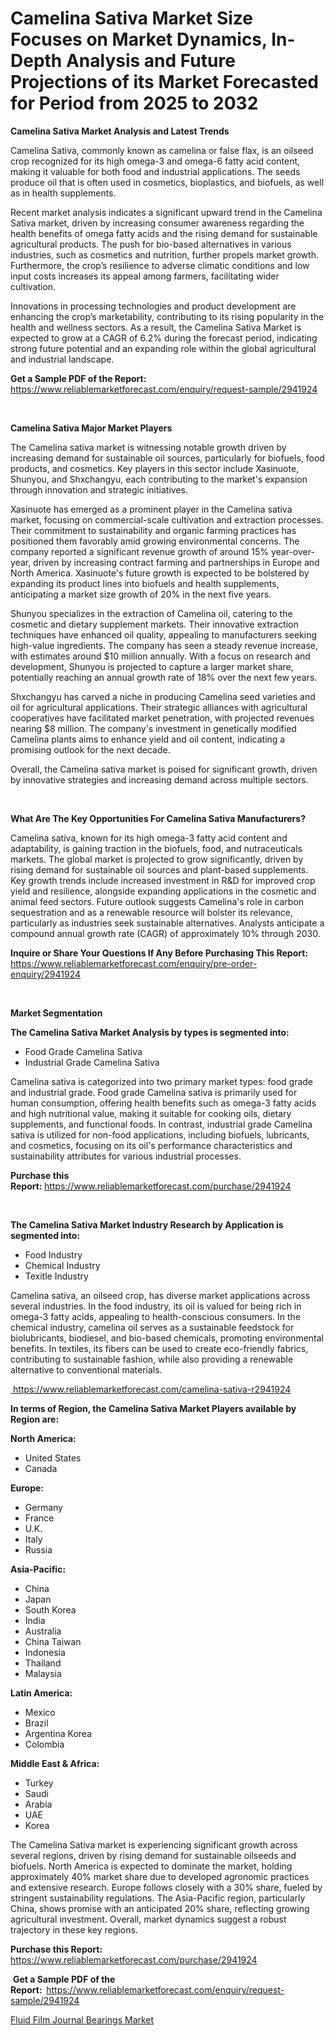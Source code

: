 <p><h1>Camelina Sativa Market Size Focuses on Market Dynamics, In-Depth Analysis and Future Projections of its Market Forecasted for Period from 2025 to 2032</h1></p><p><strong>Camelina Sativa Market Analysis and Latest Trends</strong></p>
<p><p>Camelina Sativa, commonly known as camelina or false flax, is an oilseed crop recognized for its high omega-3 and omega-6 fatty acid content, making it valuable for both food and industrial applications. The seeds produce oil that is often used in cosmetics, bioplastics, and biofuels, as well as in health supplements. </p><p>Recent market analysis indicates a significant upward trend in the Camelina Sativa market, driven by increasing consumer awareness regarding the health benefits of omega fatty acids and the rising demand for sustainable agricultural products. The push for bio-based alternatives in various industries, such as cosmetics and nutrition, further propels market growth. Furthermore, the crop’s resilience to adverse climatic conditions and low input costs increases its appeal among farmers, facilitating wider cultivation.</p><p>Innovations in processing technologies and product development are enhancing the crop’s marketability, contributing to its rising popularity in the health and wellness sectors. As a result, the Camelina Sativa Market is expected to grow at a CAGR of 6.2% during the forecast period, indicating strong future potential and an expanding role within the global agricultural and industrial landscape.</p></p>
<p><strong>Get a Sample PDF of the Report:&nbsp;</strong> <a href="https://www.reliablemarketforecast.com/enquiry/request-sample/2941924?utm_campaign=2890&utm_medium=2&utm_source=Github&utm_content=ia&utm_term=15032025&utm_id=camelina-sativa">https://www.reliablemarketforecast.com/enquiry/request-sample/2941924</a></p>
<p>&nbsp;</p>
<p><strong>Camelina Sativa Major Market Players</strong></p>
<p><p>The Camelina sativa market is witnessing notable growth driven by increasing demand for sustainable oil sources, particularly for biofuels, food products, and cosmetics. Key players in this sector include Xasinuote, Shunyou, and Shxchangyu, each contributing to the market's expansion through innovation and strategic initiatives.</p><p>Xasinuote has emerged as a prominent player in the Camelina sativa market, focusing on commercial-scale cultivation and extraction processes. Their commitment to sustainability and organic farming practices has positioned them favorably amid growing environmental concerns. The company reported a significant revenue growth of around 15% year-over-year, driven by increasing contract farming and partnerships in Europe and North America. Xasinuote's future growth is expected to be bolstered by expanding its product lines into biofuels and health supplements, anticipating a market size growth of 20% in the next five years.</p><p>Shunyou specializes in the extraction of Camelina oil, catering to the cosmetic and dietary supplement markets. Their innovative extraction techniques have enhanced oil quality, appealing to manufacturers seeking high-value ingredients. The company has seen a steady revenue increase, with estimates around $10 million annually. With a focus on research and development, Shunyou is projected to capture a larger market share, potentially reaching an annual growth rate of 18% over the next few years.</p><p>Shxchangyu has carved a niche in producing Camelina seed varieties and oil for agricultural applications. Their strategic alliances with agricultural cooperatives have facilitated market penetration, with projected revenues nearing $8 million. The company's investment in genetically modified Camelina plants aims to enhance yield and oil content, indicating a promising outlook for the next decade.</p><p>Overall, the Camelina sativa market is poised for significant growth, driven by innovative strategies and increasing demand across multiple sectors.</p></p>
<p>&nbsp;</p>
<p><strong>What Are The Key Opportunities For Camelina Sativa Manufacturers?</strong></p>
<p><p>Camelina sativa, known for its high omega-3 fatty acid content and adaptability, is gaining traction in the biofuels, food, and nutraceuticals markets. The global market is projected to grow significantly, driven by rising demand for sustainable oil sources and plant-based supplements. Key growth trends include increased investment in R&D for improved crop yield and resilience, alongside expanding applications in the cosmetic and animal feed sectors. Future outlook suggests Camelina's role in carbon sequestration and as a renewable resource will bolster its relevance, particularly as industries seek sustainable alternatives. Analysts anticipate a compound annual growth rate (CAGR) of approximately 10% through 2030.</p></p>
<p><strong>Inquire or Share Your Questions If Any Before Purchasing This Report:</strong> <a href="https://www.reliablemarketforecast.com/enquiry/pre-order-enquiry/2941924?utm_campaign=2890&utm_medium=2&utm_source=Github&utm_content=ia&utm_term=15032025&utm_id=camelina-sativa">https://www.reliablemarketforecast.com/enquiry/pre-order-enquiry/2941924</a></p>
<p>&nbsp;</p>
<p><strong>Market Segmentation</strong></p>
<p><strong>The Camelina Sativa Market Analysis by types is segmented into:</strong></p>
<p><ul><li>Food Grade Camelina Sativa</li><li>Industrial Grade Camelina Sativa</li></ul></p>
<p><p>Camelina sativa is categorized into two primary market types: food grade and industrial grade. Food grade Camelina sativa is primarily used for human consumption, offering health benefits such as omega-3 fatty acids and high nutritional value, making it suitable for cooking oils, dietary supplements, and functional foods. In contrast, industrial grade Camelina sativa is utilized for non-food applications, including biofuels, lubricants, and cosmetics, focusing on its oil's performance characteristics and sustainability attributes for various industrial processes.</p></p>
<p><strong>Purchase this Report:&nbsp;</strong><a href="https://www.reliablemarketforecast.com/purchase/2941924?utm_campaign=2890&utm_medium=2&utm_source=Github&utm_content=ia&utm_term=15032025&utm_id=camelina-sativa">https://www.reliablemarketforecast.com/purchase/2941924</a></p>
<p>&nbsp;</p>
<p><strong>The Camelina Sativa Market Industry Research by Application is segmented into:</strong></p>
<p><ul><li>Food Industry</li><li>Chemical Industry</li><li>Texitle Industry</li></ul></p>
<p><p>Camelina sativa, an oilseed crop, has diverse market applications across several industries. In the food industry, its oil is valued for being rich in omega-3 fatty acids, appealing to health-conscious consumers. In the chemical industry, camelina oil serves as a sustainable feedstock for biolubricants, biodiesel, and bio-based chemicals, promoting environmental benefits. In textiles, its fibers can be used to create eco-friendly fabrics, contributing to sustainable fashion, while also providing a renewable alternative to conventional materials.</p></p>
<p><a href="https://www.reliablemarketforecast.com/camelina-sativa-r2941924?utm_campaign=2890&utm_medium=2&utm_source=Github&utm_content=ia&utm_term=15032025&utm_id=camelina-sativa">&nbsp;https://www.reliablemarketforecast.com/camelina-sativa-r2941924</a></p>
<p><strong>In terms of Region, the Camelina Sativa Market Players available by Region are:</strong></p>
<p>
    <p> <strong> North America: </strong>
        <ul>
            <li>United States</li>
            <li>Canada</li>
        </ul>
        </p> 
    <p> <strong> Europe: </strong>
        <ul>
            <li>Germany</li>
            <li>France</li>
            <li>U.K.</li>
            <li>Italy</li>
            <li>Russia</li>
        </ul>
        </p> 
    <p> <strong> Asia-Pacific: </strong>
        <ul>
            <li>China</li>
            <li>Japan</li>
            <li>South Korea</li>
            <li>India</li>
            <li>Australia</li>
            <li>China Taiwan</li>
            <li>Indonesia</li>
            <li>Thailand</li>
            <li>Malaysia</li>
        </ul>
        </p> 
    <p> <strong> Latin America: </strong>
        <ul>
            <li>Mexico</li>
            <li>Brazil</li>
            <li>Argentina Korea</li>
            <li>Colombia</li>
        </ul>
        </p> 
    <p> <strong> Middle East & Africa: </strong>
        <ul>
            <li>Turkey</li>
            <li>Saudi</li>
            <li>Arabia</li>
            <li>UAE</li>
            <li>Korea</li>
        </ul>
    </p>
    </p>
<p><p>The Camelina Sativa market is experiencing significant growth across several regions, driven by rising demand for sustainable oilseeds and biofuels. North America is expected to dominate the market, holding approximately 40% market share due to developed agronomic practices and extensive research. Europe follows closely with a 30% share, fueled by stringent sustainability regulations. The Asia-Pacific region, particularly China, shows promise with an anticipated 20% share, reflecting growing agricultural investment. Overall, market dynamics suggest a robust trajectory in these key regions.</p></p>
<p><strong>Purchase this Report: </strong><a href="https://www.reliablemarketforecast.com/purchase/2941924?utm_campaign=2890&utm_medium=2&utm_source=Github&utm_content=ia&utm_term=15032025&utm_id=camelina-sativa">https://www.reliablemarketforecast.com/purchase/2941924</a></p>
<p>&nbsp;<strong>Get a Sample PDF of the Report:&nbsp;&nbsp;</strong><a href="https://www.reliablemarketforecast.com/enquiry/request-sample/2941924?utm_campaign=2890&utm_medium=2&utm_source=Github&utm_content=ia&utm_term=15032025&utm_id=camelina-sativa">https://www.reliablemarketforecast.com/enquiry/request-sample/2941924</a></p>
<p><strong></strong></p>
<p><p><a href="https://github.com/zanoligarav/Market-Research-Report-List-1/blob/main/fluid-film-journal-bearings-market.md?utm_campaign=2890&utm_medium=2&utm_source=Github&utm_content=ia&utm_term=15032025&utm_id=camelina-sativa">Fluid Film Journal Bearings Market</a></p></p>
